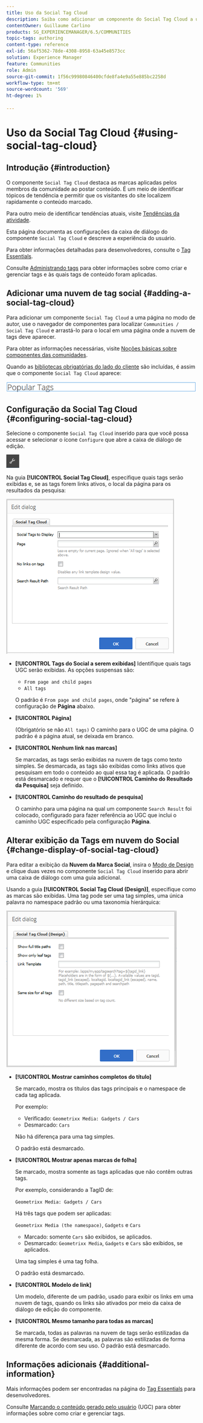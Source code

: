 ```yaml
---
title: Uso da Social Tag Cloud
description: Saiba como adicionar um componente do Social Tag Cloud a uma página que permite que os membros da comunidade conectados identifiquem rapidamente os tópicos de tendência e localizem o conteúdo marcado.
contentOwner: Guillaume Carlino
products: SG_EXPERIENCEMANAGER/6.5/COMMUNITIES
topic-tags: authoring
content-type: reference
exl-id: 56af5362-78de-4308-8958-63a45e8573cc
solution: Experience Manager
feature: Communities
role: Admin
source-git-commit: 1f56c99980846400cfde8fa4e9a55e885bc2258d
workflow-type: tm+mt
source-wordcount: '569'
ht-degree: 1%

---
```


# Uso da Social Tag Cloud {#using-social-tag-cloud}

## Introdução {#introduction}

O componente `Social Tag Cloud` destaca as marcas aplicadas pelos membros da comunidade ao postar conteúdo. É um meio de identificar tópicos de tendência e permitir que os visitantes do site localizem rapidamente o conteúdo marcado.

Para outro meio de identificar tendências atuais, visite [Tendências da atividade](trends.md).

Esta página documenta as configurações da caixa de diálogo do componente `Social Tag Cloud` e descreve a experiência do usuário.

Para obter informações detalhadas para desenvolvedores, consulte o [Tag Essentials](tag.md).

Consulte [Administrando tags](../../help/sites-administering/tags.md) para obter informações sobre como criar e gerenciar tags e às quais tags de conteúdo foram aplicadas.

## Adicionar uma nuvem de tag social {#adding-a-social-tag-cloud}

Para adicionar um componente `Social Tag Cloud` a uma página no modo de autor, use o navegador de componentes para localizar `Communities / Social Tag Cloud` e arrastá-lo para o local em uma página onde a nuvem de tags deve aparecer.

Para obter as informações necessárias, visite [Noções básicas sobre componentes das comunidades](basics.md).

Quando as [bibliotecas obrigatórias do lado do cliente](tag.md#essentials-for-client-side) são incluídas, é assim que o componente `Social Tag Cloud` aparece:

![marca-social](assets/social-tag.png)

## Configuração da Social Tag Cloud {#configuring-social-tag-cloud}

Selecione o componente `Social Tag Cloud` inserido para que você possa acessar e selecionar o ícone `Configure` que abre a caixa de diálogo de edição.

![configurar](assets/configure-new.png)

Na guia **[!UICONTROL Social Tag Cloud]**, especifique quais tags serão exibidas e, se as tags forem links ativos, o local da página para os resultados da pesquisa:

![nuvem-de-marca-social](assets/social-tag-cloud.png)

* **[!UICONTROL Tags do Social a serem exibidas]**
Identifique quais tags UGC serão exibidas. As opções suspensas são:

   * `From page and child pages`
   * `All tags`

  O padrão é `From page and child pages`, onde &quot;página&quot; se refere à configuração de **Página** abaixo.

* **[!UICONTROL Página]**

  (Obrigatório se não `All tags)` O caminho para o UGC de uma página. O padrão é a página atual, se deixada em branco.

* **[!UICONTROL Nenhum link nas marcas]**

  Se marcadas, as tags serão exibidas na nuvem de tags como texto simples. Se desmarcada, as tags são exibidas como links ativos que pesquisam em todo o conteúdo ao qual essa tag é aplicada. O padrão está desmarcado e requer que o **[!UICONTROL Caminho do Resultado da Pesquisa]** seja definido.

* **[!UICONTROL Caminho do resultado de pesquisa]**

  O caminho para uma página na qual um componente `Search Result` foi colocado, configurado para fazer referência ao UGC que inclui o caminho UGC especificado pela configuração **Página**.

## Alterar exibição da Tags em nuvem do Social {#change-display-of-social-tag-cloud}

Para editar a exibição da **Nuvem da Marca Social**, insira o [Modo de Design](../../help/sites-authoring/default-components-designmode.md) e clique duas vezes no componente `Social Tag Cloud` inserido para abrir uma caixa de diálogo com uma guia adicional.

Usando a guia **[!UICONTROL Social Tag Cloud (Design)]**, especifique como as marcas são exibidas. Uma tag pode ser uma tag simples, uma única palavra no namespace padrão ou uma taxonomia hierárquica:

![social-tag-cloud-design](assets/social-tag-cloud-design.png)

* **[!UICONTROL Mostrar caminhos completos do título]**

  Se marcado, mostra os títulos das tags principais e o namespace de cada tag aplicada.

  Por exemplo:

   * Verificado: `Geometrixx Media: Gadgets / Cars`
   * Desmarcado: `Cars`

  Não há diferença para uma tag simples.

  O padrão está desmarcado.

* **[!UICONTROL Mostrar apenas marcas de folha]**

  Se marcado, mostra somente as tags aplicadas que não contêm outras tags.

  Por exemplo, considerando a TagID de:

  `Geometrixx Media: Gadgets / Cars`

  Há três tags que podem ser aplicadas:

  `Geometrixx Media (the namespace)`, `Gadgets` e `Cars`

   * Marcado: somente `Cars` são exibidos, se aplicados.
   * Desmarcado: `Geometrixx Media`, `Gadgets` e `Cars` são exibidos, se aplicados.

  Uma tag simples é uma tag folha.

  O padrão está desmarcado.

* **[!UICONTROL Modelo de link]**

  Um modelo, diferente de um padrão, usado para exibir os links em uma nuvem de tags, quando os links são ativados por meio da caixa de diálogo de edição do componente.

* **[!UICONTROL Mesmo tamanho para todas as marcas]**

  Se marcada, todas as palavras na nuvem de tags serão estilizadas da mesma forma. Se desmarcada, as palavras são estilizadas de forma diferente de acordo com seu uso. O padrão está desmarcado.

## Informações adicionais {#additional-information}

Mais informações podem ser encontradas na página do [Tag Essentials](tag.md) para desenvolvedores.

Consulte [Marcando o conteúdo gerado pelo usuário](tag-ugc.md) (UGC) para obter informações sobre como criar e gerenciar tags.
